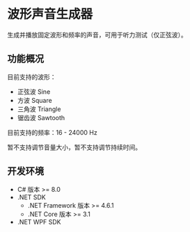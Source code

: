 ﻿# 波形声音生成器

生成并播放固定波形和频率的声音，可用于听力测试（仅正弦波）。

## 功能概况

目前支持的波形：

* 正弦波 Sine
* 方波 Square
* 三角波 Triangle
* 锯齿波 Sawtooth

目前支持的频率：16 - 24000 Hz

暂不支持调节音量大小，暂不支持调节持续时间。

## 开发环境

* C# 版本 >= 8.0
* .NET SDK
  * .NET Framework 版本 >= 4.6.1
  * .NET Core 版本 >= 3.1
* .NET WPF SDK
